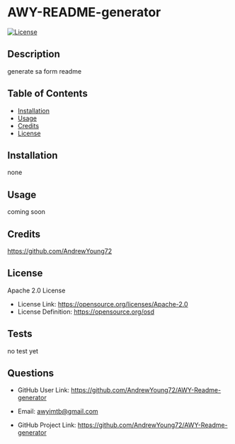  # AWY-README-generator
 
[![License](https://img.shields.io/badge/License-Apache_2.0-blue.svg)](https://opensource.org/licenses/Apache-2.0)

## Description
  generate sa form readme
 

## Table of Contents
  - [Installation](#installation)
  - [Usage](#usage)
  - [Credits](#credits)
  - [License](#license)

## Installation
  none


## Usage
  coming soon
 

## Credits
  https://github.com/AndrewYoung72
 
  

## License
  Apache 2.0 License


- License Link: https://opensource.org/licenses/Apache-2.0
- License Definition: https://opensource.org/osd

## Tests
  no test yet
 

## Questions
- GitHub User Link: https://github.com/AndrewYoung72/AWY-Readme-generator
 
- Email: awyimtb@gmail.com

- GitHub Project Link: https://github.com/AndrewYoung72/AWY-Readme-generator

